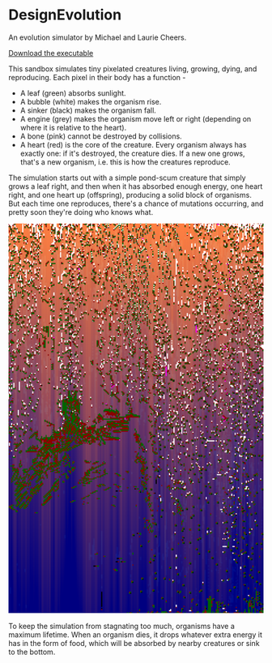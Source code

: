 # DesignEvolution
An evolution simulator by Michael and Laurie Cheers.

[Download the executable](https://www.dropbox.com/sh/d5lgydlq18yzkg4/AAAKshVFkKHFmEpfO31D0EyWa?dl=1)

This sandbox simulates tiny pixelated creatures living, growing, dying, and reproducing. Each pixel in their body has a function -

* A leaf (green) absorbs sunlight.
* A bubble (white) makes the organism rise.
* A sinker (black) makes the organism fall.
* A engine (grey) makes the organism move left or right (depending on where it is relative to the heart).
* A bone (pink) cannot be destroyed by collisions.
* A heart (red) is the core of the creature. Every organism always has exactly one: if it's destroyed, the creature dies. If a new one grows, that's a new organism, i.e. this is how the creatures reproduce.

The simulation starts out with a simple pond-scum creature that simply grows a leaf right, and then when it has absorbed enough energy, one heart right, and one heart up (offspring), producing a solid block of organisms. But each time one reproduces, there's a chance of mutations occurring, and pretty soon they're doing who knows what.

![Bubble/Sinker creatures](EvolutionBubbles.png?raw=true "Bubble/sinker creatures")

To keep the simulation from stagnating too much, organisms have a maximum lifetime. When an organism dies, it drops whatever extra energy it has in the form of food, which will be absorbed by nearby creatures or sink to the bottom.

